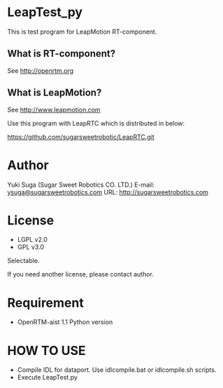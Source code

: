LeapTest_py
===========
This is test program for LeapMotion RT-component.

## What is RT-component? 
See http://openrtm.org

## What is LeapMotion?
See http://www.leapmotion.com

Use this program with LeapRTC which is distributed in below:

https://github.com/sugarsweetrobotic/LeapRTC.git


# Author
Yuki Suga (Sugar Sweet Robotics CO. LTD.)
E-mail: ysuga@sugarsweetrobotics.com
URL: http://sugarsweetrobotics.com

# License
* LGPL v2.0
* GPL v3.0

Selectable.


If you need another license, please contact author.


# Requirement 
* OpenRTM-aist 1.1 Python version


# HOW TO USE

* Compile IDL for dataport. Use idlcompile.bat or idlcompile.sh scripts.
* Execute LeapTest.py


